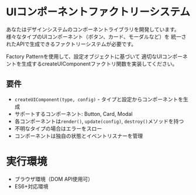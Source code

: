 # UIコンポーネントファクトリーシステム

あなたはデザインシステムのコンポーネントライブラリを開発しています。
様々なタイプのUIコンポーネント（ボタン、カード、モーダルなど）を
統一されたAPIで生成できるファクトリーシステムが必要です。

Factory Patternを使用して、設定オブジェクトに基づいて
適切なUIコンポーネントを生成するcreateUIComponentファクトリ関数を実装してください。

## 要件
- `createUIComponent(type, config)` - タイプと設定からコンポーネントを生成
- サポートするコンポーネント: Button, Card, Modal
- 各コンポーネントは`render()`, `update(config)`, `destroy()`メソッドを持つ
- 不明なタイプの場合はエラーをスロー
- コンポーネントは独自の状態とイベントリスナーを管理

# 実行環境
- ブラウザ環境（DOM API使用可）
- ES6+対応環境